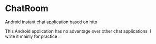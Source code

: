 # ChatRoom
Android instant chat application based on http

This Android application has no advantage over other chat applications.
I write it mainly for practice .
